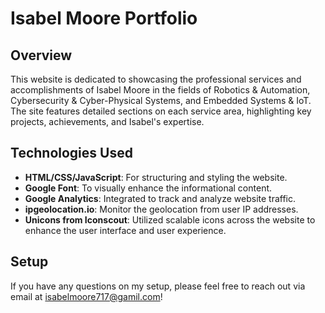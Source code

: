 # Isabel Moore Portfolio 

## Overview
This website is dedicated to showcasing the professional services and accomplishments of Isabel Moore in the fields of Robotics & Automation, Cybersecurity & Cyber-Physical Systems, and Embedded Systems & IoT. The site features detailed sections on each service area, highlighting key projects, achievements, and Isabel's expertise.

## Technologies Used
- **HTML/CSS/JavaScript**: For structuring and styling the website.
- **Google Font**: To visually enhance the informational content.
- **Google Analytics**: Integrated to track and analyze website traffic.
- **ipgeolocation.io**: Monitor the geolocation from user IP addresses.
- **Unicons from Iconscout**: Utilized scalable icons across the website to enhance the user interface and user experience.

## Setup
If you have any questions on my setup, please feel free to reach out via email at isabelmoore717@gamil.com!
